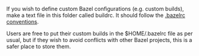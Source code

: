 If you wish to define custom Bazel configurations (e.g. custom builds), make a text file in this
folder called buildrc. It should follow the
[.bazelrc conventions](https://bazel.build/docs/bazelrc#config).

Users are free to put their custom builds in the $HOME/.bazelrc file as per usual, but if they
wish to avoid conflicts with other Bazel projects, this is a safer place to store them.